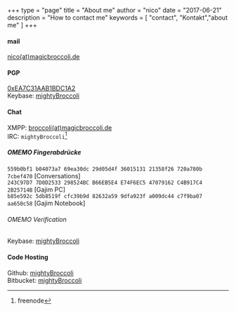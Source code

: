 +++
type = "page"
title = "About me"
author = "nico"
date = "2017-06-21"
description = "How to contact me"
keywords = [ "contact", "Kontakt","about me" ]
+++
#### mail
<i class="fa fa-envelope"></i> [nico(at)magicbroccoli.de](mailto:nico(at)magicbroccoli.de)

#### PGP
[0xEA7C31AAB1BDC1A2](/pgp/pgp_keys.asc)<br>
<i class="fa fa-key"></i> Keybase: [mightyBroccoli](https://keybase.io/mightyBroccoli)<br>

#### Chat
XMPP: [broccoli(at)magicbroccoli.de](xmpp:broccoli(at)magicbroccoli.de)<br>
IRC: `mightyBroccoli`[^1]<br>

##### OMEMO Fingerabdrücke
`559b0bf1 b04073a7 69ea30dc 29d05d4f 36015131 21358f26 720a780b 7cbef470` [Conversations]<br>
`243C97D7 7D0D2533 298524BC B66EB5E4 E74F6EC5 47079162 C4B917C4 2B25714B` [Gajim PC]<br>
`b85e592c 5db8519f cfc39b9d 82632a59 9dfa923f a009dc44 c7f9ba07 aa650c58` [Gajim Notebook]<br>

###### OMEMO Verification
<i class="fa fa-key"></i> Keybase: [mightyBroccoli](https://keybase.pub/mightybroccoli/omemo-verification/)<br>

#### Code Hosting
<i class="fa fa-github"></i> Github:  [mightyBroccoli](https://github.com/mightyBroccoli)<br>
<i class="fa fa-bitbucket"></i> Bitbucket: [mightyBroccoli](https://bitbucket.org/mightyBroccoli/)<br>
[^1]: freenode
